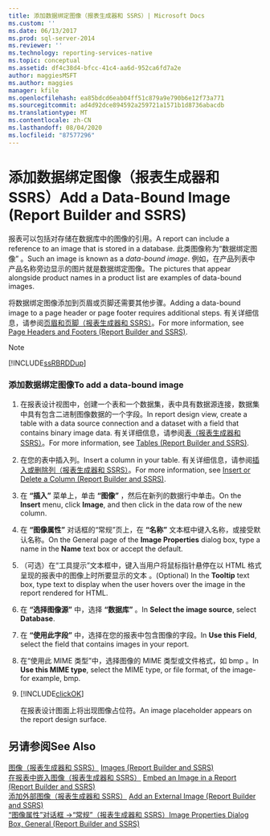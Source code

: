 ```yaml
---
title: 添加数据绑定图像（报表生成器和 SSRS）| Microsoft Docs
ms.custom: ''
ms.date: 06/13/2017
ms.prod: sql-server-2014
ms.reviewer: ''
ms.technology: reporting-services-native
ms.topic: conceptual
ms.assetid: df4c38d4-bfcc-41c4-aa6d-952ca6fd7a2e
author: maggiesMSFT
ms.author: maggies
manager: kfile
ms.openlocfilehash: ea85bdcd6eab04ff51c879a9e790b6e12f73a771
ms.sourcegitcommit: ad4d92dce894592a259721a1571b1d8736abacdb
ms.translationtype: MT
ms.contentlocale: zh-CN
ms.lasthandoff: 08/04/2020
ms.locfileid: "87577296"
---
```

# <a name="add-a-data-bound-image-report-builder-and-ssrs"></a><span data-ttu-id="7dfe5-102">添加数据绑定图像（报表生成器和 SSRS）</span><span class="sxs-lookup"><span data-stu-id="7dfe5-102">Add a Data-Bound Image (Report Builder and SSRS)</span></span>
  <span data-ttu-id="7dfe5-103">报表可以包括对存储在数据库中的图像的引用。</span><span class="sxs-lookup"><span data-stu-id="7dfe5-103">A report can include a reference to an image that is stored in a database.</span></span> <span data-ttu-id="7dfe5-104">此类图像称为“数据绑定图像”  。</span><span class="sxs-lookup"><span data-stu-id="7dfe5-104">Such an image is known as a *data-bound image*.</span></span> <span data-ttu-id="7dfe5-105">例如，在产品列表中产品名称旁边显示的图片就是数据绑定图像。</span><span class="sxs-lookup"><span data-stu-id="7dfe5-105">The pictures that appear alongside product names in a product list are examples of data-bound images.</span></span>  
  
 <span data-ttu-id="7dfe5-106">将数据绑定图像添加到页眉或页脚还需要其他步骤。</span><span class="sxs-lookup"><span data-stu-id="7dfe5-106">Adding a data-bound image to a page header or page footer requires additional steps.</span></span> <span data-ttu-id="7dfe5-107">有关详细信息，请参阅[页眉和页脚（报表生成器和 SSRS）](page-headers-and-footers-report-builder-and-ssrs.md)。</span><span class="sxs-lookup"><span data-stu-id="7dfe5-107">For more information, see [Page Headers and Footers &#40;Report Builder and SSRS&#41;](page-headers-and-footers-report-builder-and-ssrs.md).</span></span>  
  
> [!NOTE]  
>  [!INCLUDE[ssRBRDDup](../../includes/ssrbrddup-md.md)]  
  
### <a name="to-add-a-data-bound-image"></a><span data-ttu-id="7dfe5-108">添加数据绑定图像</span><span class="sxs-lookup"><span data-stu-id="7dfe5-108">To add a data-bound image</span></span>  
  
1.  <span data-ttu-id="7dfe5-109">在报表设计视图中，创建一个表和一个数据集，表中具有数据源连接，数据集中具有包含二进制图像数据的一个字段。</span><span class="sxs-lookup"><span data-stu-id="7dfe5-109">In report design view, create a table with a data source connection and a dataset with a field that contains binary image data.</span></span> <span data-ttu-id="7dfe5-110">有关详细信息，请参阅[表（报表生成器和 SSRS）](tables-report-builder-and-ssrs.md)。</span><span class="sxs-lookup"><span data-stu-id="7dfe5-110">For more information, see [Tables &#40;Report Builder  and SSRS&#41;](tables-report-builder-and-ssrs.md).</span></span>  
  
2.  <span data-ttu-id="7dfe5-111">在您的表中插入列。</span><span class="sxs-lookup"><span data-stu-id="7dfe5-111">Insert a column in your table.</span></span> <span data-ttu-id="7dfe5-112">有关详细信息，请参阅[插入或删除列（报表生成器和 SSRS）](insert-or-delete-a-column-report-builder-and-ssrs.md)。</span><span class="sxs-lookup"><span data-stu-id="7dfe5-112">For more information, see [Insert or Delete a Column &#40;Report Builder and SSRS&#41;](insert-or-delete-a-column-report-builder-and-ssrs.md).</span></span>  
  
3.  <span data-ttu-id="7dfe5-113">在 **“插入”** 菜单上，单击 **“图像”** ，然后在新列的数据行中单击。</span><span class="sxs-lookup"><span data-stu-id="7dfe5-113">On the **Insert** menu, click **Image**, and then click in the data row of the new column.</span></span>  
  
4.  <span data-ttu-id="7dfe5-114">在 **“图像属性”** 对话框的“常规”页上，在 **“名称”** 文本框中键入名称，或接受默认名称。</span><span class="sxs-lookup"><span data-stu-id="7dfe5-114">On the General page of the **Image Properties** dialog box, type a name in the **Name** text box or accept the default.</span></span>  
  
5.  <span data-ttu-id="7dfe5-115">（可选）在“工具提示”文本框中，键入当用户将鼠标指针悬停在以 HTML 格式呈现的报表中的图像上时所要显示的文本  。</span><span class="sxs-lookup"><span data-stu-id="7dfe5-115">(Optional) In the **Tooltip** text box, type text to display when the user hovers over the image in the report rendered for HTML.</span></span>  
  
6.  <span data-ttu-id="7dfe5-116">在 **“选择图像源”** 中，选择 **“数据库”** 。</span><span class="sxs-lookup"><span data-stu-id="7dfe5-116">In **Select the image source**, select **Database**.</span></span>  
  
7.  <span data-ttu-id="7dfe5-117">在 **“使用此字段”** 中，选择在您的报表中包含图像的字段。</span><span class="sxs-lookup"><span data-stu-id="7dfe5-117">In **Use this Field**, select the field that contains images in your report.</span></span>  
  
8.  <span data-ttu-id="7dfe5-118">在“使用此 MIME 类型”中，选择图像的 MIME 类型或文件格式，如 bmp  。</span><span class="sxs-lookup"><span data-stu-id="7dfe5-118">In **Use this MIME type**, select the MIME type, or file format, of the image-for example, bmp.</span></span>  
  
9. [!INCLUDE[clickOK](../../includes/clickok-md.md)]  
  
     <span data-ttu-id="7dfe5-119">在报表设计图面上将出现图像占位符。</span><span class="sxs-lookup"><span data-stu-id="7dfe5-119">An image placeholder appears on the report design surface.</span></span>  
  
## <a name="see-also"></a><span data-ttu-id="7dfe5-120">另请参阅</span><span class="sxs-lookup"><span data-stu-id="7dfe5-120">See Also</span></span>  
 <span data-ttu-id="7dfe5-121">[图像（报表生成器和 SSRS）](images-report-builder-and-ssrs.md) </span><span class="sxs-lookup"><span data-stu-id="7dfe5-121">[Images &#40;Report Builder and SSRS&#41;](images-report-builder-and-ssrs.md) </span></span>  
 <span data-ttu-id="7dfe5-122">[在报表中嵌入图像（报表生成器和 SSRS）](embed-an-image-in-a-report-report-builder-and-ssrs.md) </span><span class="sxs-lookup"><span data-stu-id="7dfe5-122">[Embed an Image in a Report &#40;Report Builder and SSRS&#41;](embed-an-image-in-a-report-report-builder-and-ssrs.md) </span></span>  
 <span data-ttu-id="7dfe5-123">[添加外部图像（报表生成器和 SSRS）](add-an-external-image-report-builder-and-ssrs.md) </span><span class="sxs-lookup"><span data-stu-id="7dfe5-123">[Add an External Image &#40;Report Builder and SSRS&#41;](add-an-external-image-report-builder-and-ssrs.md) </span></span>  
 [<span data-ttu-id="7dfe5-124">“图像属性”对话框 ->“常规”（报表生成器和 SSRS）</span><span class="sxs-lookup"><span data-stu-id="7dfe5-124">Image Properties Dialog Box, General &#40;Report Builder and SSRS&#41;</span></span>](../image-properties-dialog-box-general-report-builder-and-ssrs.md)  
  
  
